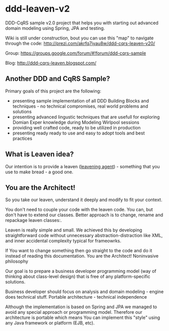 ddd-leaven-v2
=============

DDD-CqRS sample v2.0 project that helps you with starting out advanced domain modeling using Spring, JPA and testing.

Wiki is still under construction, bout you can use this "map" to navigate through the code: http://prezi.com/akrfq7jyau8w/ddd-cqrs-leaven-v20/

Group: https://groups.google.com/forum/#!forum/ddd-cqrs-sample

Blog: http://ddd-cqrs-leaven.blogspot.com/


## Another DDD and CqRS Sample?

Primary goals of this project are the following: 
* presenting sample implementation of all DDD Building Blocks and techniques - no technical compromises, real world problems and solutions 
* presenting advanced lingustic techniques that are usefull for exploring Domian Exper knowledge during Modeling Wirlpool sessions
* providing well crafted code, ready to be utilized in production 
* presenting ready ready to use and easy to adopt tools and best practices 


## What is Leaven idea?

Our intention is to provide a leaven ([leavening agent](http://en.wikipedia.org/wiki/Leavening_agent)) - something that you use to make bread - a good one. 


## You are the Architect!

So you take our leaven, understand it deeply and modify to fit your context. 

You don't need to couple your code with the leaven code. You can, but don't have to extend our classes. Better approach is to change, rename and repackage leaven classes:. 

Leaven is really simple and small. We achieved this by developing straightforward code without unnecessary abstraction-distraction like XML, and inner accidental complexity typical for frameowrks. 

If You want to change something then go straight to the code and do it instead of reading this documentation. You are the Architect! 
Noninvasive philosophy

Our goal is to prepare a business developer programming model (way of thinking about class-level design) that is free of any platform-specific solutions. 

Business developer should focus on analysis and domain modeling - engine does technical stuff. 
Portable architecture - technical independence

Although the implementation is based on Spring and JPA we managed to avoid any special approach or programming model. Therefore our architecture is portable which means You can implement this "style" using any Java framework or platform (EJB, etc).

